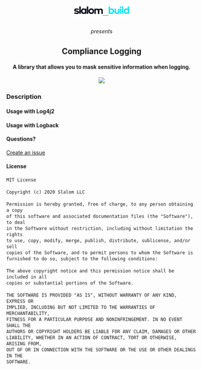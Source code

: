 <p align="center"><img src="docs/images/slalom.png" align="center" width="150" hspace="10" vspace="10"></p>
<h6 align="center">presents</h6>
<h2 align="center"><b>Compliance Logging</b></h2>
<h4 align="center">A library that allows you to mask sensitive information when logging.</h4>

<p align="center">
<a href="LICENSE" alt="Project License"><img src="https://img.shields.io/apm/l/vim-mode?style=for-the-badge"></a>
</p>

### Description

#### Usage with Log4j2

#### Usage with Logback

#### Questions?
[Create an issue](https://github.com/carlphilipp/compliance-logging/issues/new)

#### License
```
MIT License

Copyright (c) 2020 Slalom LLC

Permission is hereby granted, free of charge, to any person obtaining a copy
of this software and associated documentation files (the "Software"), to deal
in the Software without restriction, including without limitation the rights
to use, copy, modify, merge, publish, distribute, sublicense, and/or sell
copies of the Software, and to permit persons to whom the Software is
furnished to do so, subject to the following conditions:

The above copyright notice and this permission notice shall be included in all
copies or substantial portions of the Software.

THE SOFTWARE IS PROVIDED "AS IS", WITHOUT WARRANTY OF ANY KIND, EXPRESS OR
IMPLIED, INCLUDING BUT NOT LIMITED TO THE WARRANTIES OF MERCHANTABILITY,
FITNESS FOR A PARTICULAR PURPOSE AND NONINFRINGEMENT. IN NO EVENT SHALL THE
AUTHORS OR COPYRIGHT HOLDERS BE LIABLE FOR ANY CLAIM, DAMAGES OR OTHER
LIABILITY, WHETHER IN AN ACTION OF CONTRACT, TORT OR OTHERWISE, ARISING FROM,
OUT OF OR IN CONNECTION WITH THE SOFTWARE OR THE USE OR OTHER DEALINGS IN THE
SOFTWARE.
```